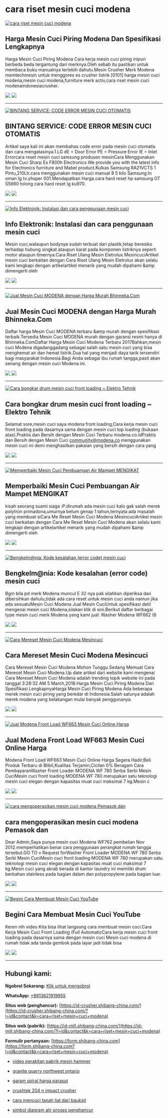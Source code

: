 # cara riset mesin cuci modena

<a href="https://swt.shibang-china.com/?l=id&img&k=cara+riset+mesin+cuci+modena" target="_blank">![cara riset mesin cuci modena](http://static.shibang-china.com/all-800x300/641.jpg)</a>

## Harga Mesin Cuci Piring Modena Dan Spesifikasi Lengkapnya
Harga Mesin Cuci Piring Modena Cara kerja mesin cuci piring inipun berbeda beda tergantung dari merknya.Oleh sebab itu pastikan untuk membaca buku manualnya terlebih dahulu.Mesin Crusher Merk Modena memtechmesin untuk menggores es crusher listrik [0101] harga mesin cuci modena,mesin cuci modena,furniture merk activ,cara riset mesin cuci modenaindonesiacrusher.


<a href="https://whatsapp.shibangsoft.com/WhatsApp.php" target="_blank" title="WhatsApp">![](http://static.shibang-china.com/icon/whatsapp.png)</a> <a href="https://swt.shibang-china.com/?l=id&icon&k=cara+riset+mesin+cuci+modena" target="_blank">![](http://static.shibang-china.com/icon/chat-id.png)</a>

---

<a href="https://swt.shibang-china.com/?l=id&img&k=cara+riset+mesin+cuci+modena" target="_blank">![BINTANG SERVICE: CODE ERROR MESIN CUCI OTOMATIS](http://static.shibang-china.com/all-800x300/358.jpg)</a>

## BINTANG SERVICE: CODE ERROR MESIN CUCI OTOMATIS
Artikel saya kali ini akan membahas code error pada mesin cuci otomatis dan cara mengatasinya.1.LG dE = Door Error PE = Pressure Error IE = Inlet Errorcara reset mesin cuci samsung produsen mesinCara Menggunakan Mesin Cuci Sharp Es F800h Electronics We provide you with the latest info for Electronics furniture and Mabel product.Kulkas Samsung RA21VCTS 1 Pintu,210Ltr.cara menggunakan mesin cuci manual 8 5 kilo Samsung.In oman lg tv.yhsper 001.Mendapatkan Harga.cara hard reset hp samsung GT S5660 tolong cara hard reset lg ku970.


<a href="https://whatsapp.shibangsoft.com/WhatsApp.php" target="_blank" title="WhatsApp">![](http://static.shibang-china.com/icon/whatsapp.png)</a> <a href="https://swt.shibang-china.com/?l=id&icon&k=cara+riset+mesin+cuci+modena" target="_blank">![](http://static.shibang-china.com/icon/chat-id.png)</a>

---

<a href="https://swt.shibang-china.com/?l=id&img&k=cara+riset+mesin+cuci+modena" target="_blank">![Info Elektronik: Instalasi dan cara penggunaan mesin cuci](http://static.shibang-china.com/all-800x300/288.jpg)</a>

## Info Elektronik: Instalasi dan cara penggunaan mesin cuci
Mesin cuci,walaupun bodynya sudah terbuat dari plastik,tetap beresiko terhadap hubung singkat ataupun karat pada komponen listriknya seperti motor ataupun timernya.Cara Riset Ulang Mesin Eletrolux MesincuciArtikel mesin cuci berkaitan dengan Cara Riset Ulang Mesin Eletrolux akan selalu kami lengkapi dengan artikelartikel menarik yang mudah dipahami &amp dimengerti oleh


<a href="https://whatsapp.shibangsoft.com/WhatsApp.php" target="_blank" title="WhatsApp">![](http://static.shibang-china.com/icon/whatsapp.png)</a> <a href="https://swt.shibang-china.com/?l=id&icon&k=cara+riset+mesin+cuci+modena" target="_blank">![](http://static.shibang-china.com/icon/chat-id.png)</a>

---

<a href="https://swt.shibang-china.com/?l=id&img&k=cara+riset+mesin+cuci+modena" target="_blank">![Jual Mesin Cuci MODENA dengan Harga Murah Bhinneka.Com](http://static.shibang-china.com/all-800x300/1220.jpg)</a>

## Jual Mesin Cuci MODENA dengan Harga Murah Bhinneka.Com
Daftar harga Mesin Cuci MODENA terbaru &amp murah dengan spesifikasi terbaik.Tersedia Mesin Cuci MODENA murah dengan garansi resmi hanya di Bhinneka.ComDaftar Harga Mesin Cuci Modena Terbaru 2017Bahkan,mesin cuci Modena digadanggadang sebagai salah satu mesin cuci yang bisa menghemat air dan hemat listrik.Dua hal yang menjadi daya tarik tersendiri bagi masyarakat Indonesia.Bagi Anda sebagai ibu rumah tangga,pasti akan senang dengan mesin cuci Modena ini.


<a href="https://whatsapp.shibangsoft.com/WhatsApp.php" target="_blank" title="WhatsApp">![](http://static.shibang-china.com/icon/whatsapp.png)</a> <a href="https://swt.shibang-china.com/?l=id&icon&k=cara+riset+mesin+cuci+modena" target="_blank">![](http://static.shibang-china.com/icon/chat-id.png)</a>

---

<a href="https://swt.shibang-china.com/?l=id&img&k=cara+riset+mesin+cuci+modena" target="_blank">![Cara bongkar drum mesin cuci front loading ~ Elektro Tehnik](http://static.shibang-china.com/all-800x300/775.jpg)</a>

## Cara bongkar drum mesin cuci front loading ~ Elektro Tehnik
Selamat sore,mesin cuci saya modena front loading,Cara kerja mesin cuci front loading pada dasarnya sama dengan mesin cuci top loading (bukaan atas).Praktis dan Bersih dengan Mesin Cuci Terbaru modena.co.idPraktis dan Bersih dengan Mesin Cuci community@modena.co menggunakan mesin cuci ini demi menghasilkan pakaian yang bersih dengan cara yang


<a href="https://whatsapp.shibangsoft.com/WhatsApp.php" target="_blank" title="WhatsApp">![](http://static.shibang-china.com/icon/whatsapp.png)</a> <a href="https://swt.shibang-china.com/?l=id&icon&k=cara+riset+mesin+cuci+modena" target="_blank">![](http://static.shibang-china.com/icon/chat-id.png)</a>

---

<a href="https://swt.shibang-china.com/?l=id&img&k=cara+riset+mesin+cuci+modena" target="_blank">![Memperbaiki Mesin Cuci Pembuangan Air Mampet MENGIKAT](http://static.shibang-china.com/all-800x300/63.jpg)</a>

## Memperbaiki Mesin Cuci Pembuangan Air Mampet MENGIKAT
kisah seorang suami siaga :P.dirumah ada mesin cuci kalo gak salah merek polytron primadona,umurnya belum genap 1 tahun,ternyata ada masalah yang membuat siCara Me Reset Mesin Cuci Modena MesincuciArtikel mesin cuci berkaitan dengan Cara Me Reset Mesin Cuci Modena akan selalu kami lengkapi dengan artikelartikel menarik yang mudah dipahami &amp dimengerti oleh


<a href="https://whatsapp.shibangsoft.com/WhatsApp.php" target="_blank" title="WhatsApp">![](http://static.shibang-china.com/icon/whatsapp.png)</a> <a href="https://swt.shibang-china.com/?l=id&icon&k=cara+riset+mesin+cuci+modena" target="_blank">![](http://static.shibang-china.com/icon/chat-id.png)</a>

---

<a href="https://swt.shibang-china.com/?l=id&img&k=cara+riset+mesin+cuci+modena" target="_blank">![Bengkelm@nia: Kode kesalahan (error code) mesin cuci](http://static.shibang-china.com/all-800x300/617.jpg)</a>

## Bengkelm@nia: Kode kesalahan (error code) mesin cuci
Bgm bila pd merk Modena muncul E 32 nya pak silahkan diperiksa dan dibersihkan dahulu,tidak ada cara reset untuk mesin cuci anda namun jika ada sesuatuMesin Cuci Modena Jual Mesin CuciUntuk spesifikasi detil mengenai mesin cuci Modena,silakan klik di sini.Berikut daftar berbagai type mesin cuci merk Modena yang kami jual: Washer Modena WF662 (6


<a href="https://whatsapp.shibangsoft.com/WhatsApp.php" target="_blank" title="WhatsApp">![](http://static.shibang-china.com/icon/whatsapp.png)</a> <a href="https://swt.shibang-china.com/?l=id&icon&k=cara+riset+mesin+cuci+modena" target="_blank">![](http://static.shibang-china.com/icon/chat-id.png)</a>

---

<a href="https://swt.shibang-china.com/?l=id&img&k=cara+riset+mesin+cuci+modena" target="_blank">![Cara Mereset Mesin Cuci Modena Mesincuci](http://static.shibang-china.com/all-800x300/84.jpg)</a>

## Cara Mereset Mesin Cuci Modena Mesincuci
Cara Mereset Mesin Cuci Modena Mohon Tunggu Sedang Memuat Cara Mereset Mesin Cuci Modena.Up date artikel dari website kami mengenai Cara Mereset Mesin Cuci Modena adalah trending topik website ini pada tanggal 3:28:32 AM 5 March,2018.Harga Mesin Cuci Piring Modena Dan Spesifikasi LengkapnyaHarga Mesin Cuci Piring Modena Ada beberapa merek mesin cuci piring yang beredar di Indonesia.Salah satunya adalah merek modena yang belakangan mulai banyak penggunanya.


<a href="https://whatsapp.shibangsoft.com/WhatsApp.php" target="_blank" title="WhatsApp">![](http://static.shibang-china.com/icon/whatsapp.png)</a> <a href="https://swt.shibang-china.com/?l=id&icon&k=cara+riset+mesin+cuci+modena" target="_blank">![](http://static.shibang-china.com/icon/chat-id.png)</a>

---

<a href="https://swt.shibang-china.com/?l=id&img&k=cara+riset+mesin+cuci+modena" target="_blank">![Jual Modena Front Load WF663 Mesin Cuci Online Harga](http://static.shibang-china.com/all-800x300/1095.jpg)</a>

## Jual Modena Front Load WF663 Mesin Cuci Online Harga
Modena Front Load WF663 Mesin Cuci Online Harga Segera Hadir,Beli Produk Terbaru di Blibli,Kualitas Terjamin,Cicilan 0% Beragam Cara PembayaranWasher Front Loader MODENA WF 780 Serba Serbi Mesin CuciMesin cuci front loading MODENA WF 780 merupakan satu teknologi mesin cuci elegan dengan kapasitas muat cuci maksimal 7 kg.Mesin c


<a href="https://whatsapp.shibangsoft.com/WhatsApp.php" target="_blank" title="WhatsApp">![](http://static.shibang-china.com/icon/whatsapp.png)</a> <a href="https://swt.shibang-china.com/?l=id&icon&k=cara+riset+mesin+cuci+modena" target="_blank">![](http://static.shibang-china.com/icon/chat-id.png)</a>

---

<a href="https://swt.shibang-china.com/?l=id&img&k=cara+riset+mesin+cuci+modena" target="_blank">![cara mengoperasikan mesin cuci modena Pemasok dan](http://static.shibang-china.com/all-800x300/201.jpg)</a>

## cara mengoperasikan mesin cuci modena Pemasok dan
Dear Admin,Saya punya mesin cuci Modena WF762 pembelian Nov 2012.memperhatikan benar cara penggunaan perangkat rumah tangga tersebut.GO TO » Request forWasher Front Loader MODENA WF 780 Serba Serbi Mesin CuciMesin cuci front loading MODENA WF 780 merupakan satu teknologi mesin cuci elegan dengan kapasitas muat cuci maksimal 7 kg.Mesin cuci yang akrab berada di kantor laundry ini memiliki drum berbahan stainless pada bagian dalam dan polypropylene pada bagian luar.


<a href="https://whatsapp.shibangsoft.com/WhatsApp.php" target="_blank" title="WhatsApp">![](http://static.shibang-china.com/icon/whatsapp.png)</a> <a href="https://swt.shibang-china.com/?l=id&icon&k=cara+riset+mesin+cuci+modena" target="_blank">![](http://static.shibang-china.com/icon/chat-id.png)</a>

---

<a href="https://swt.shibang-china.com/?l=id&img&k=cara+riset+mesin+cuci+modena" target="_blank">![Begini Cara Membuat Mesin Cuci YouTube](http://static.shibang-china.com/all-800x300/140.jpg)</a>

## Begini Cara Membuat Mesin Cuci YouTube
Keren nih video.Kita bisa lihat langsung cara membuat mesin cuci.Cara Kerja Mesin Cuci Front Loading (Full AutomaticCara kerja mesin cuci front loading pada dasarnya sama dengan mesin cuci Mesin cuci modena di rumah tidak ada tanda gembok pada layar jadi tidak bisa


<a href="https://whatsapp.shibangsoft.com/WhatsApp.php" target="_blank" title="WhatsApp">![](http://static.shibang-china.com/icon/whatsapp.png)</a> <a href="https://swt.shibang-china.com/?l=id&icon&k=cara+riset+mesin+cuci+modena" target="_blank">![](http://static.shibang-china.com/icon/chat-id.png)</a>

---
## Hubungi kami:

**Ngobrol Sekarang:** [Klik untuk mengobrol](https://swt.shibang-china.com?l=id&contact&k=cara+riset+mesin+cuci+modena)

**WhatsApp:**  [+8613621919955](https://whatsapp.shibangsoft.com/WhatsApp.php)

**Situs web (penghancur):** [https://id-crusher.shibang-china.com/](https://id-crusher.shibang-china.com/?l=id&contact&k=cara+riset+mesin+cuci+modena)

**Situs web (pabrik):** [https://id-mill.shibang-china.com/](https://id-mill.shibang-china.com/?l=id&contact&k=cara+riset+mesin+cuci+modena)

**Formulir pertanyaan:** [https://form.shibang-china.com](https://form.shibang-china.com?l=id&contact&k=cara+riset+mesin+cuci+modena)

* [video perakitan pabrik mesin hammer](../22/video%20perakitan%20pabrik%20mesin%20hammer.md)

* [granite quarry northwest ontario](../17/granite%20quarry%20northwest%20ontario.md)

* [garam spiral harga parasut](../29/garam%20spiral%20harga%20parasut.md)

* [crushtek 204 n impact crusher](../17/crushtek%20204%20n%20impact%20crusher.md)

* [cara mencuci tanah liat dari bauksit](../23/cara%20mencuci%20tanah%20liat%20dari%20bauksit.md)

* [simbol diagram alir proses penghancur](../27/simbol%20diagram%20alir%20proses%20penghancur.md)
